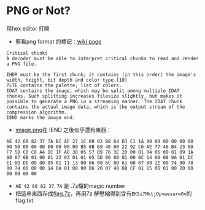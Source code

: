 # PNG or Not?
用hex editor 打開
 * 察看png format 的標記：[wiki page](https://en.wikipedia.org/wiki/Portable_Network_Graphics)
```
Critical chunks
A decoder must be able to interpret critical chunks to read and render a PNG file.

IHDR must be the first chunk; it contains (in this order) the image's width, height, bit depth and color type.[10]
PLTE contains the palette; list of colors.
IDAT contains the image, which may be split among multiple IDAT chunks. Such splitting increases filesize slightly, but makes it possible to generate a PNG in a streaming manner. The IDAT chunk contains the actual image data, which is the output stream of the compression algorithm.
IEND marks the image end.
```
 * [image.png](image.png)在 IEND 之後似乎還有東西：
```
AE 42 60 82 37 7A BC AF 27 1C 00 03 B8 64 D3 C1 1A 00 00 00 00 00 00 00 50 00 00 00 00 00 00 00 B5 6B 69 46 00 22 92 C6 AE 77 46 B4 23 6D F7 5D C0 C0 A4 DC 1F A8 38 05 57 B9 76 3E 20 00 01 04 06 00 01 09 1A 00 07 0B 01 00 01 23 03 01 01 05 5D 00 00 01 00 0C 14 00 08 0A 01 DC E1 0D DE 00 00 05 01 11 13 00 66 00 6C 00 61 00 67 00 2E 00 74 00 78 00 74 00 00 00 14 0A 01 00 90 D6 20 07 48 DB CF 01 15 06 01 00 20 00 00 00 00 00    
```
 * ```AE 42 60 82 37 7A``` 是 .7z檔的magic number
 * 把這串東西存成[flag.7z](flag.7z)，再用7z 解壓縮得到含有```EKSi7MktjOpvwesurw0v```的flag.txt
